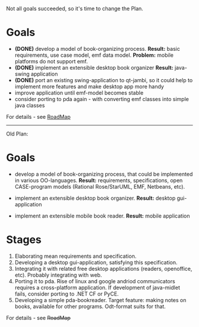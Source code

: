 Not all goals succeeded, so it's time to change the Plan.

# Goals #

  * **(DONE)** develop a model of book-organizing process. **Result:** basic requirements, use case model, emf data model. **Problem:** mobile platforms do not support emf.
  * **(DONE)** implement an extensible desktop book organizer **Result:** java-swing application
  * **(DONE)** port an existing swing-application to qt-jambi, so it could help to implement more features and make desktop app more handy
  * improve application until emf-model becomes stable
  * consider porting to pda again - with converting emf classes into simple java classes

For details - see [RoadMap](http://code.google.com/p/jbookshelf/wiki/RoadMap2)


---


Old Plan:

# Goals #

  * develop a model of book-organizing process, that could be implemented in various OO-languages. **Result:** requirements, specifications, open CASE-program models (Rational Rose/StarUML, EMF, Netbeans, etc).

  * implement an extensible desktop book organizer. **Result:** desktop gui-application

  * implement an extensible mobile book reader. **Result:** mobile application

# Stages #

  1. Elaborating mean requirements and specification.
  1. Developing a desktop gui-application, satisfying this specification.
  1. Integrating it with related free desktop applications (readers, openoffice, etc). Probably integrating with web.
  1. Porting it to pda. Rise of linux and google andriod communicators requires a cross-platform application. If development of java-midlet fails, consider porting to .NET CF or PyCE.
  1. Developing a simple pda-bookreader. Target feature: making notes on books, available for other programs. Odt-format suits for that.

For details - see ~~RoadMap~~